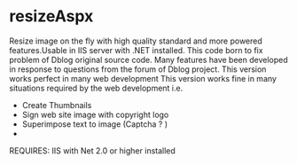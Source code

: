 resizeAspx
==========

Resize image on the fly with high quality standard and more powered features.Usable in IIS server with .NET installed.
This code born to fix problem of Dblog original source code.
Many features have been developed in response to questions from the forum of Dblog project.
This version works perfect in many web development 
This version works fine in many situations required by the web development
i.e.
- Create Thumbnails
- Sign web site image with copyright logo
- Superimpose text to image (Captcha ? )
- 
REQUIRES:
IIS with Net 2.0 or higher installed